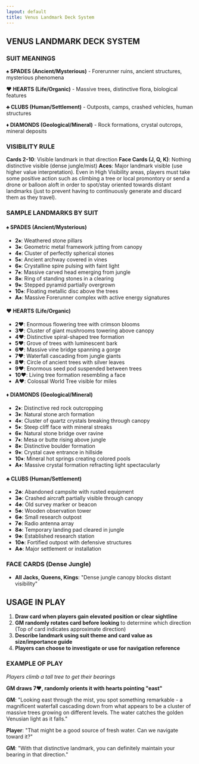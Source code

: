 ```yaml
---
layout: default
title: Venus Landmark Deck System
---
```


## VENUS LANDMARK DECK SYSTEM

### SUIT MEANINGS

**♠ SPADES (Ancient/Mysterious)** - Forerunner ruins, ancient structures, mysterious phenomena

**♥ HEARTS (Life/Organic)** - Massive trees, distinctive flora, biological features

**♣ CLUBS (Human/Settlement)** - Outposts, camps, crashed vehicles, human structures

**♦ DIAMONDS (Geological/Mineral)** - Rock formations, crystal outcrops, mineral deposits



### VISIBILITY RULE

**Cards 2-10**: Visible landmark in that direction **Face Cards (J, Q, K)**: Nothing distinctive visible (dense jungle/mist) **Aces**: Major landmark visible (use higher value interpretation). Even in High Visibility areas, players must take some positive action such as climbing a tree or local promontory or send a drone or balloon aloft in order to spot/stay oriented towards distant landmarks (just to prevent having to continuously generate and discard them as they travel).

### SAMPLE LANDMARKS BY SUIT

#### ♠ SPADES (Ancient/Mysterious)

- **2♠**: Weathered stone pillars
- **3♠**: Geometric metal framework jutting from canopy
- **4♠**: Cluster of perfectly spherical stones
- **5♠**: Ancient archway covered in vines
- **6♠**: Crystalline spire pulsing with faint light
- **7♠**: Massive carved head emerging from jungle
- **8♠**: Ring of standing stones in a clearing
- **9♠**: Stepped pyramid partially overgrown
- **10♠**: Floating metallic disc above the trees
- **A♠**: Massive Forerunner complex with active energy signatures

#### ♥ HEARTS (Life/Organic)

- **2♥**: Enormous flowering tree with crimson blooms
- **3♥**: Cluster of giant mushrooms towering above canopy
- **4♥**: Distinctive spiral-shaped tree formation
- **5♥**: Grove of trees with luminescent bark
- **6♥**: Massive vine bridge spanning a gorge
- **7♥**: Waterfall cascading from jungle giants
- **8♥**: Circle of ancient trees with silver leaves
- **9♥**: Enormous seed pod suspended between trees
- **10♥**: Living tree formation resembling a face
- **A♥**: Colossal World Tree visible for miles

#### ♦ DIAMONDS (Geological/Mineral)

- **2♦**: Distinctive red rock outcropping
- **3♦**: Natural stone arch formation
- **4♦**: Cluster of quartz crystals breaking through canopy
- **5♦**: Steep cliff face with mineral streaks
- **6♦**: Natural stone bridge over ravine
- **7♦**: Mesa or butte rising above jungle
- **8♦**: Distinctive boulder formation
- **9♦**: Crystal cave entrance in hillside
- **10♦**: Mineral hot springs creating colored pools
- **A♦**: Massive crystal formation refracting light spectacularly

#### ♣ CLUBS (Human/Settlement)

- **2♣**: Abandoned campsite with rusted equipment
- **3♣**: Crashed aircraft partially visible through canopy
- **4♣**: Old survey marker or beacon
- **5♣**: Wooden observation tower
- **6♣**: Small research outpost
- **7♣**: Radio antenna array
- **8♣**: Temporary landing pad cleared in jungle
- **9♣**: Established research station
- **10♣**: Fortified outpost with defensive structures
- **A♣**: Major settlement or installation

### FACE CARDS (Dense Jungle)

- **All Jacks, Queens, Kings**: "Dense jungle canopy blocks distant visibility"

## USAGE IN PLAY

1. **Draw card when players gain elevated position or clear sightline**
2. **GM randomly rotates card before looking** to determine which direction (Top of card indicates approximate direction)
3. **Describe landmark using suit theme and card value as size/importance guide**
4. **Players can choose to investigate or use for navigation reference**

### EXAMPLE OF PLAY

*Players climb a tall tree to get their bearings*

**GM draws 7♥, randomly orients it with hearts pointing "east"**

**GM**: "Looking east through the mist, you spot something remarkable - a magnificent waterfall cascading down from what appears to be a cluster of massive trees growing on different levels. The water catches the golden Venusian light as it falls."

**Player**: "That might be a good source of fresh water. Can we navigate toward it?"

**GM**: "With that distinctive landmark, you can definitely maintain your bearing in that direction."